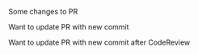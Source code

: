 Some changes to PR

Want to update PR with new commit

Want to update PR with new commit after CodeReview
